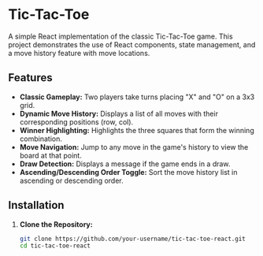 # Tic-Tac-Toe

A simple React implementation of the classic Tic-Tac-Toe game. This project demonstrates the use of React components, state management, and a move history feature with move locations.

## Features

- **Classic Gameplay:** Two players take turns placing "X" and "O" on a 3x3 grid.
- **Dynamic Move History:** Displays a list of all moves with their corresponding positions (row, col).
- **Winner Highlighting:** Highlights the three squares that form the winning combination.
- **Move Navigation:** Jump to any move in the game's history to view the board at that point.
- **Draw Detection:** Displays a message if the game ends in a draw.
- **Ascending/Descending Order Toggle:** Sort the move history list in ascending or descending order.

## Installation

1. **Clone the Repository:**
   ```bash
   git clone https://github.com/your-username/tic-tac-toe-react.git
   cd tic-tac-toe-react
